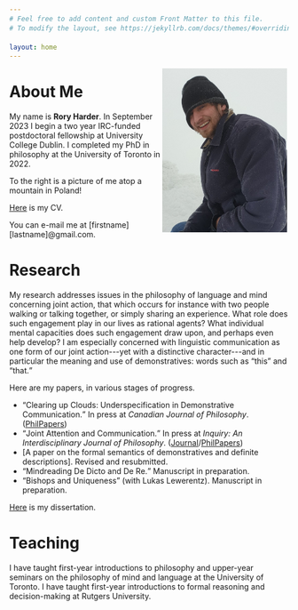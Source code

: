 ```yaml
---
# Feel free to add content and custom Front Matter to this file.
# To modify the layout, see https://jekyllrb.com/docs/themes/#overriding-theme-defaults

layout: home
---
```


<center><img src="mountpicture3.png" alt="me on a mountain" width="225" height="auto" hspace="3" style="float:right"></center>

# About Me

My name is <b>Rory Harder</b>. In September 2023 I begin a two year IRC-funded postdoctoral fellowship at University College Dublin. I completed my PhD in philosophy at the University of Toronto in 2022.

To the right is a picture of me atop a mountain in Poland!

<a href="rh-cv.pdf">Here</a> is my CV.

You can e-mail me at [firstname][lastname]@gmail.com.

# Research

My research addresses issues in the philosophy of language and mind concerning joint action, that which occurs for instance with two people walking or talking together, or simply sharing an experience. What role does such engagement play in our lives as rational agents? What individual mental capacities does such engagement draw upon, and perhaps even help develop? I am especially concerned with linguistic communication as one form of our joint action---yet with a distinctive character---and in particular the meaning and use of demonstratives: words such as <q>this</q> and <q>that.</q>

Here are my papers, in various stages of progress.

* <q>Clearing up Clouds: Underspecification in Demonstrative Communication.</q> In press at *Canadian Journal of Philosophy*.  (<a href="https://philpapers.org/rec/HARCUC">PhilPapers</a>)
* <q>Joint Attention and Communication.</q> In press at *Inquiry: An Interdisciplinary Journal of Philosophy*. (<a href="https://www.tandfonline.com/doi/abs/10.1080/0020174X.2022.2074101">Journal</a>/<a href="https://philpapers.org/rec/HARJAA-6">PhilPapers</a>)
* [A paper on the formal semantics of demonstratives and definite descriptions]. Revised and resubmitted.
* <q>Mindreading De Dicto and De Re.</q> Manuscript in preparation.
* <q>Bishops and Uniqueness</q> (with Lukas Lewerentz). Manuscript in preparation.

<a href="Harder_Rory_202206_PhD_thesis.pdf">Here</a> is my dissertation.

# Teaching

I have taught first-year introductions to philosophy and upper-year seminars on the philosophy of mind and language at the University of Toronto. I have taught first-year introductions to formal reasoning and decision-making at Rutgers University.

<!-- I have taught third-year seminars on <a href="rh-mind-syllabus.pdf">perception</a> and <a href="fpsyll.pdf">Frege's puzzle</a> at the University of Toronto and a first-year <a href="syllabus.pdf">introduction to formal reasoning and decision making</a> at Rutgers University. -->

<!-- As a teaching assistant at the University of Toronto, I have run tutorials for second-year courses on metaphysics and epistemology, ancient philosophy, early modern philosophy, and probability theory; and a first-year introduction to philosophy course. -->






